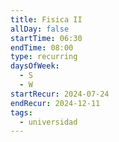 ```yaml
---
title: Fisica II
allDay: false
startTime: 06:30
endTime: 08:00
type: recurring
daysOfWeek:
  - S
  - W
startRecur: 2024-07-24
endRecur: 2024-12-11
tags:
  - universidad
---
```


